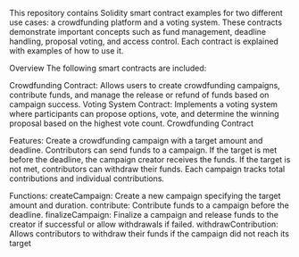This repository contains Solidity smart contract examples for two different use cases: a crowdfunding platform and a voting system. These contracts demonstrate important concepts such as fund management, deadline handling, proposal voting, and access control. Each contract is explained with examples of how to use it.

Overview The following smart contracts are included:

Crowdfunding Contract: Allows users to create crowdfunding campaigns, contribute funds, and manage the release or refund of funds based on campaign success. Voting System Contract: Implements a voting system where participants can propose options, vote, and determine the winning proposal based on the highest vote count. Crowdfunding Contract

Features: Create a crowdfunding campaign with a target amount and deadline. Contributors can send funds to a campaign. If the target is met before the deadline, the campaign creator receives the funds. If the target is not met, contributors can withdraw their funds. Each campaign tracks total contributions and individual contributions.

Functions: createCampaign: Create a new campaign specifying the target amount and duration. contribute: Contribute funds to a campaign before the deadline. finalizeCampaign: Finalize a campaign and release funds to the creator if successful or allow withdrawals if failed. withdrawContribution: Allows contributors to withdraw their funds if the campaign did not reach its target
